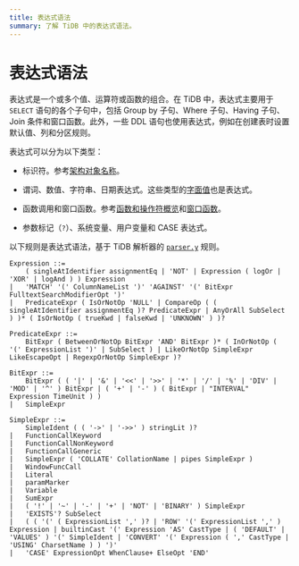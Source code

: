 ```yaml
---
title: 表达式语法
summary: 了解 TiDB 中的表达式语法。
---
```


# 表达式语法

表达式是一个或多个值、运算符或函数的组合。在 TiDB 中，表达式主要用于 `SELECT` 语句的各个子句中，包括 Group by 子句、Where 子句、Having 子句、Join 条件和窗口函数。此外，一些 DDL 语句也使用表达式，例如在创建表时设置默认值、列和分区规则。

表达式可以分为以下类型：

- 标识符。参考[架构对象名称](/schema-object-names.md)。

- 谓词、数值、字符串、日期表达式。这些类型的[字面值](/literal-values.md)也是表达式。

- 函数调用和窗口函数。参考[函数和操作符概览](/functions-and-operators/functions-and-operators-overview.md)和[窗口函数](/functions-and-operators/window-functions.md)。

- 参数标记（`?`）、系统变量、用户变量和 CASE 表达式。

以下规则是表达式语法，基于 TiDB 解析器的 [`parser.y`](https://github.com/pingcap/tidb/blob/release-8.1/pkg/parser/parser.y) 规则。

```ebnf+diagram
Expression ::=
    ( singleAtIdentifier assignmentEq | 'NOT' | Expression ( logOr | 'XOR' | logAnd ) ) Expression
|   'MATCH' '(' ColumnNameList ')' 'AGAINST' '(' BitExpr FulltextSearchModifierOpt ')'
|   PredicateExpr ( IsOrNotOp 'NULL' | CompareOp ( ( singleAtIdentifier assignmentEq )? PredicateExpr | AnyOrAll SubSelect ) )* ( IsOrNotOp ( trueKwd | falseKwd | 'UNKNOWN' ) )?

PredicateExpr ::=
    BitExpr ( BetweenOrNotOp BitExpr 'AND' BitExpr )* ( InOrNotOp ( '(' ExpressionList ')' | SubSelect ) | LikeOrNotOp SimpleExpr LikeEscapeOpt | RegexpOrNotOp SimpleExpr )?

BitExpr ::=
    BitExpr ( ( '|' | '&' | '<<' | '>>' | '*' | '/' | '%' | 'DIV' | 'MOD' | '^' ) BitExpr | ( '+' | '-' ) ( BitExpr | "INTERVAL" Expression TimeUnit ) )
|   SimpleExpr

SimpleExpr ::=
    SimpleIdent ( ( '->' | '->>' ) stringLit )?
|   FunctionCallKeyword
|   FunctionCallNonKeyword
|   FunctionCallGeneric
|   SimpleExpr ( 'COLLATE' CollationName | pipes SimpleExpr )
|   WindowFuncCall
|   Literal
|   paramMarker
|   Variable
|   SumExpr
|   ( '!' | '~' | '-' | '+' | 'NOT' | 'BINARY' ) SimpleExpr
|   'EXISTS'? SubSelect
|   ( ( '(' ( ExpressionList ',' )? | 'ROW' '(' ExpressionList ',' ) Expression | builtinCast '(' Expression 'AS' CastType | ( 'DEFAULT' | 'VALUES' ) '(' SimpleIdent | 'CONVERT' '(' Expression ( ',' CastType | 'USING' CharsetName ) ) ')'
|   'CASE' ExpressionOpt WhenClause+ ElseOpt 'END'
```
